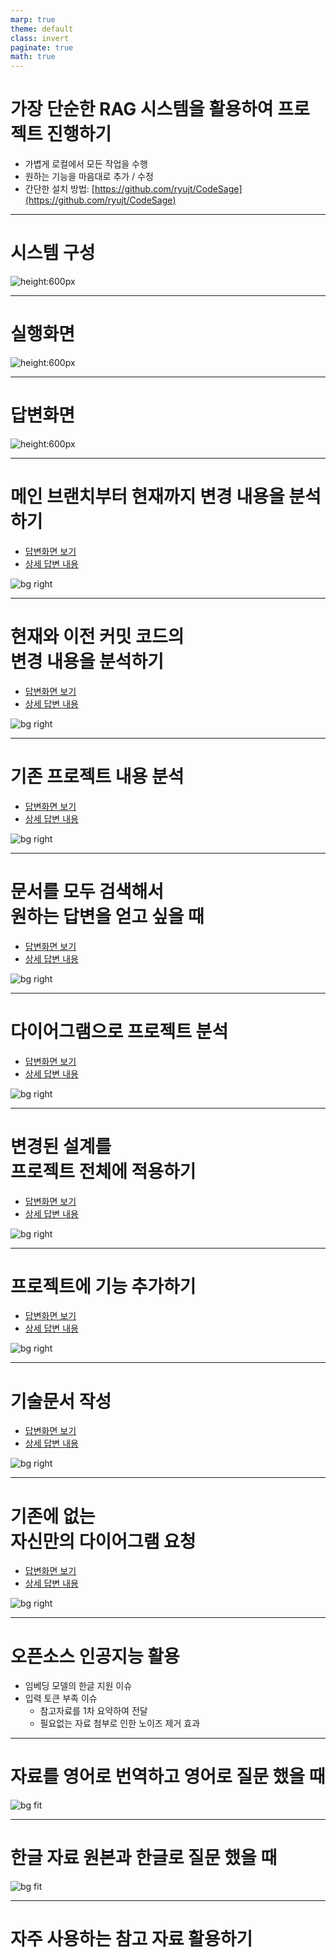 ```yaml
---
marp: true
theme: default
class: invert
paginate: true
math: true
---
```


# 가장 단순한 RAG 시스템을 활용하여 프로젝트 진행하기

* 가볍게 로컬에서 모든 작업을 수행
* 원하는 기능을 마음대로 추가 / 수정
* 간단한 설치 방법: [https://github.com/ryujt/CodeSage](https://github.com/ryujt/CodeSage)

---

# 시스템 구성

![height:600px](./pic-12.png)

---

# 실행화면

![height:600px](./pic-00.png)

---

# 답변화면

![height:600px](./pic-01.png)

---

# 메인 브랜치부터 현재까지 변경 내용을 분석하기

* [답변화면 보기](http://127.0.0.1:8080/question/109)
* [상세 답변 내용](http://job-flow.s3-website.ap-northeast-2.amazonaws.com/markdown.html?script=eJzNW1tTG0cWfudXdNkPARcI20m8VWzlIevc%2FODdVJJNap%2BQIsa2NiCxo8FxaitVAoRLAXmBNQLhCFZshAGXUiWDwKKC%2F5C69R9yzunumR7N6AK2d%2B2yjTWa7j59Lt85X5%2F2ZfZJYtIaYxOpeHp0KvadNZJITlgPItM%2FDAxcvnyZiZdr%2FHGJ8aNM8%2FAl4ydZkd2CT%2FXmUVlkS%2FTOZXYtwvjTait%2F0HpY5nuzjOczYh5%2B1JaZ2C6L7aoozzJRrPDdIjwsifkt%2BDQrNn4dGGFXrvCjY7G90yoUm89rfK7IRGUVHvEVWHWnJPZmr1wZYwOMjbDoXStp2THHGnes%2BL1kIh6bHAe5Z6aspBNlrcK%2ByMH8c3WxsQKyMd5YgwmaLxqslauCvExkT8VCUWxlmThZa9YysCRfXFOriK06iybusDupyQnLZh98wC5ZTvzSWJSJnVrzeZ1XG0wUcjA3ay1XYTG%2BUhTrddhgTiwe86UcX6pEGM7CTzKop60Mg0d8F5ZfrvNHazgSFNMqlJg4LIK%2BxGYGhW7%2BBkI%2FAjGeLbQ2C6iGwzwqGt7gKyA07Mm%2FBuniyhVRLoE8qJwuG%2BVHWb4MshSVeuA9NTcsJDaqDNTAlxdE9jm9%2FfDfsAGagWxAqqrA8LOgGAPSdic5LXcJdwC%2FPXNJVY6nbPg7irtt1jZJLUcZFOXZAn3Q2xZ7Gb6XH2ZRJ%2BFMWunxWHJifDrm3EtH0Ui4O%2F7sAByJVGwMAqsskqC9FRUy9e4Zi2ofGg9%2BvaNdX6krYKhWIcRErm7EyQFom0xezInNhrK8q6JWMQvRoYJMui1utpXPo85hWbRrDba4U4f3vP3qSNl62WzUVGThezK4UCYYK57UTJ8zBaA5Nx4aEgdUlUpHUAcR60Ei7aQHlS3x0ZAREirUpMBomXZJ0TJSFoa2K%2BcCsqAJdDzWReEMVHrg06MHIfwwS35QXEEtgdPyxV2GUpRLnte1GzGSTtnOIAjdKjbESYncZxXUcphz1YUwwB%2FVhjF8jZlFmSAC5avn%2BHYx3NbtmhPlAi9XXVTJstbDY9iSciCKk8MceLqSB1dYzvKdLYiOksiWOzgU4ez1CGvN1vnTmoZl8fOKON0kzT458GHq0j5F7fMFsZ11Xytlea14LjglfAQFg41BU6CX5tFZJ7xRVkR98Wf7qGNpYIwUfKm71sAsakkcD4NRHX7cmivyXBYxt1mbhd%2F4rdwgYZeMyu1ct5CUk43ygzWMNFBgs9Egh4BMJdMQbPHcCgK78v8QlJLTb6%2BKjQWFSK31nzTQNhqoBZ3sDjopAjZmTNETvxV0wAudkLxURmQ9qivVgqPAN73RS%2FxyBqlerpwVT0Bhz3XggQ%2BAUBTI9JKrMD0m48Y6rSLmqrAq5EvtBqUzsOVwDz%2FSedSAMDV9HROreJh3K4WOytQjAINq2eZhTQtEOpF%2BOWyoEP5gLJIDa28S2Qp%2BUKVC7aC1vovygx26xqssbDJUkYBzqeIE8eUpmVMu4PO2bydTd8djtpOIA36dI19KaO48AFJW87gqDutoFCm6zNT94Zmen1JlfMa2MVPqZ%2B35USc0Cny0j9jS9Y9frd1g7t0IREutNZ%2FRMCc1beKbkRPW1sT2Ci2T329l6woMXbX60MtEZQDS7aJYrOBaAItaM0Yd65ZIW6A8hh4Dtnd1KMqrzRdnferwIwUbn0pESdlRTwCKShJPFxntgNusZ3h5nypiANbHZXMbVIt6SaQb%2BC3kYbXWYoOgYnEX9YE7gkpdhnh7WWIg3GYDohHjA%2FM7QgzE4N6%2FRAEE0LNSTbFe5%2BXjrjDvzpCl6Nxe0J4TlM4Fso7lp%2FYPcO%2BdmuQbhWxrrtJaeAQuqPwmvNpSgyiqZbJURQzijV%2FL9WDFj0kIjKIqqV67RkxHL1vcRTzfUWbMtTbXNIrLDCIl8HIdwZNnfDkFodmLBv%2Fl1BjvZQG5K3CprvBEBtQsDnUQDRLAqFvWFTX%2FAyRvFX4lCcygwXwFJROoZ8OsvymVkRIoJQQz1bAvO1F8ogmp%2BiLnJu8USyUwKRW6Jco6zcN58BsPMxSFTcempgE5RyN%2F%2Fvgr9okdm7K%2BT9nfjd6%2BH%2F%2FImkqNTt2Pv%2Ff%2BVf3jZirp2KnJSctOj36WmrK8z5F4%2Bi2kvo79w0g85sTvRWXapDSo3AZL2bAce4AVrVlqGx6tVwrjsMUcYfXjCnw3zD78%2FJYqVf1Q1GnmqF9MxcVrRblcoBKknIjLuZWOW50Fi53erJSx3rw0Np34qz0Zpe30lWFtKz0z6fgy7PImJR85DjHEl2UhG6lUr7KKzpFUPoH7ogX%2Bu9RZ6SjjF1Z6OpVMW%2Ba6uoCo04KwFDGLV6GgoeaSr5JAgI25EmZsNMtSCXWCEZ%2BtAM%2FxNoQZAsYOM1nQ0ci5fYhZ7djknpioN1bofAOlh9h%2FckCSAWU6Ii8AuGgeHXvVFj8sENoclXm58nr44Uw6kbwbpceanNUxhqGgVMlYIrtBW7QffOY4099Y3%2FoME%2F3Ssa3YVFSVCZQPyiWAAVQTSgwfVkLYMKgTswCGDpCaXBt9Dx5mhMsNGkVXlF7mrubWAh397c0QyluYOaJGAMPqHnwEwAhJ1wtM28XWpjyt6kUb5fla%2BPTETP3T9QEpYfuSAIOR3cHjzkkjw9TSkzPqvWOlEU4dNXK6U0kOA1MhQPl2bDDni5DE8LC7CEHUB10mlzvJiJ3nxrZai6eIN55lQ5ggkTJ5ZoBrm0pxKZ97yOuvkMJIXoctnpPAvb400YPZb1Tbpe2XN3VgS17N7e6mU9r3qIcXXuhpp1nkUh6pCeRuXfmrst8AMRdvO2dH6eka9DxbAu7LzCKJkkcipAf3RSL650WmS4aoIRxl%2BAHkcxCbL50ab6jUWjIIlIH7pAgw5ZO8mRS9CCEi45X7xslxVzZ2Ac50%2B%2BubylVMVJQW%2FW0fFuI7FUAf%2F1kcVWd1ebjiugYv59Ai67LaA4251A9feAoS5ug1T7GuBs%2FtFn5WQZ4Bsbrdm1RiGOmoIeYyEIbfZLyK2Mq7JWS97eAgmMHHBgai0Wg8fS9mTw9Mz3w7mYizD%2BNOIpX8gmCD0SqDQwP%2FBL0z9nXC%2Bv5PsbuR21Y6HbtrsQ%2FYpb%2BlZmwWm56GkTEcxyasdNxOTNO%2Fp%2BGlyKU%2F%2BsZ%2B6NWQMP5TyzEeDA7Jd23LmbGTNAQf%2FTgwMG0n7scci038kIxNgZDt45SAaceGeoTJWhrFuwfF0djo6Hs3rkYmgG9F4qmpUfh29DZsLvGVlXZG31XyAZehn3Ii%2FDU6Gowt%2BvJH%2BptKVDYIpdfHD%2BKW3LD1YCg4SRgnCc5z8Ul%2BRBsSe3ZBvt7mF0bYh0N4ndwPgGUvI%2Fk9sGR3CqoCzZJEnl1ikUBl88pBv7QXDOYQ73X%2F4aO8YCy0ydtOe8H5vkk49wJFd%2FD5tbYCC1Pv1hnRPxdRlCIDVWXodJi%2Fw9YnxHFbN4i5xUJrnjBf89O611nqyHdx8FwxkDbcZlFH0BvkeCTTYDdujFy7%2Fu5QX4w3fH91mIlU5daxurzJUL%2FVO28KOQ7XjMYT7FUpsN7YtevvDfVPX3t4CDr6zckEdWzcfQZYLnhjG9dTq2nfXSoFmK1uxQYN3HNon7YdRlWMXLtxY%2BhCRNdlq%2F%2BYgUiXWjHUQfum4knTbeyKtqnI6LRBhX9IR38uPVMcXSzpngx%2FuuB5%2BRmWdRjS8g11Uhg%2BS09lkA7eBGUNcZ9uBFNsrfKlYyW8PO04XbgIdT03b2tLEh58yP1hQ1nCmyL%2FbY2MvuHkIgS3pxLlcJT7zXLZ8%2B3yVVqcHm%2FtSC%2BJQROJxqPrtlrcb1EqEVy09bUcQ%2Fhs%2FxFzARLbAU81oX27UoVrztffN%2BwS92Rc2YoQ5SzfPjYZEs3iHi5VxPoqvmdWtwox4d2fXlI3WtnVY39hERx2Jhhq78501jwvKSmt9MttOxP7dhpL2pE7C%2B5JN6XO6cPn46z9ma778QXm6r28PI4%2Fb3stNHPBbmt8pzwAq1PkUV1NOq6tteYL0vWHwygDbcLPaI3TO90W8zPQ0KMxdbDWXm1Lty1BLa5vRASwKfyaTTGsw4QZws2KzVpBNilNc1dWfWK9IpO5lXQsOxmbBI7aRmb8REa1Lr0zRM8CsihBd17YNxN2AWKbJH%2Fno8SdO2Pv6LKRjmOoBRayAlrrHZTEeuCEDMHCcaduHITqE00Iz2zD41m%2BBuf%2FlnDhXbn2OpBvl%2Fijiu4zLFcVwqhsyfOPm40MqVLfY%2FBfrO3WbTRuzPZ3ZN%2B7C8gGwSnH2PWrI%2B9flaHYN03ybZ7yLyTu9QpkrBrm86yK%2FYwoN1Dbi2uY3ALXUf3U8otYciI19Xkq7fzFvpmawnsgsIyRVV8hFfZPlHD9MNMG6UpUx9SXln3fsj%2B27ZS8%2FiNbK6HVbTCjq2ndrqHZ3VNu6AGF76xeEhl1L5R6nJ3SSCj4ku1vXB35w%2Fva9hdhT9Jouq0n80GFOu3zOWIypqeTZTL65gK2N4qzmHOlj4Z184LTexeSEOMrGX211rsw6i4p1V%2F1sbfwZEq6uOYp4s0wqEDQuAiBTt4JHeiOp2x%2FtR91BdyLrpJ4SegtaeyFbV17nb4k2IHveFeC%2Bt3Q%2F7t15xKfvu52GvsLa9sFmn6BkkNe9qfaRy5xWAi5CtoHK3pdrTw5gUd7ut2rlHkqJHPwpbpSlD91hPUgVfRG%2F57WPYKoiuDXSnRUTfG0arIYjSx0My8YzCqSyROXsLOlj0KD9XMI%2BPXbzetU9L6GTp66ChgawbLWoarwYZ7OWkJu%2F3VttHVrdurZ2%2B%2Bjyhd57Wffpcpzpb6LcKVoaP0cbSv6%2FTjkQy7T%2FF2JlGwHGj3DLiN85%2Bvg0rBd%2Bh8T7jXXntyYmjSwCN0XVNHhXl4MeN5FbiRWQw0wMiLPfYpoYTwagCe%2FAxG7%2FrQ%3D)

![bg right](./pic-08.png)

---

# 현재와 이전 커밋 코드의<br> 변경 내용을 분석하기

* [답변화면 보기](http://127.0.0.1:8080/question/109)
* [상세 답변 내용](http://job-flow.s3-website.ap-northeast-2.amazonaws.com/markdown.html?script=eJytWV9PG9kVf%2FenuAoP%2FBFmQ7LZkEh5qNJs%2B9BWK%2B1DH9oVNjAmozpjZA%2FN0igSJOPIBdKQYoNJbNe0JOCISAYMsVX2C%2Fne%2BQ57zrn3zozN2Bh2rSjY43vv%2Bf8753c9xL41k8Z99jA1Z3wfnzeif1xM2ubEwlIkIgo5ni24haJwmuJdfoKJ%2F52LrYbYd5j4Kc83S4yfLLePf2LixaFb%2BCzKDuNnjnDKsKV9Uh1n7WZd7DbUYrGzzHjLaZ9u4InbhwxO5Wfw7KQBi4VT4h%2FOmai8Fc4R7j%2BuitVTvpbja3sTgTWredzH2vVlsb8Mb1siWxSlc74Lyrwo8pxDCr5VGyORSdj88dBdr7mvqnx%2FhfH1ZfES%2FtTfgKyqqByK6goTxT3%2BoQgPS%2BJlGT6tiO3P9yOMsShIPhWVXVToqA4CmNh7C4%2F4BojbLYn9FbXqLMc%2FZd0dcBZ88SkL%2F7wvxFkNvIJfiGJO7DSZOC6CSvJ7Xwd%2B7LS%2FNBkvbkgbj%2FjqB8YPm6JaikRuTTB3pcE%2F1rXjxfsN0dphsFG8q3VpvHYgyuDJo6yoON7CksPrRbnALRyIXPErXsujQ%2BGwdrMpyg2KD1kLwpV2EG%2BnLMpF2ONABsAXWsH2yTl%2FI62iRdpby3A0eVdKYXAw%2F%2BjgEdJBeHbk9gSmhvtyWZvTBs871U47Aq7J50VlQ5SbzF0%2FcJ2GMltZk10Xq3vuKuUE%2BAx1dLc%2BQJBBtNJbOh%2FPVkcrqaeHYrcuc6HguC%2F23OxrCI7SJhIZGhpi186fSCTKxsYuS5%2BxMbQ2ymLzhj09%2BzhuzRtz0wkoyMy0aU3PmYlETHvSLTbFGew7W8Yi296A4LGYOW%2Bl0rDF%2BNE2rIyZsjIx1Fd6BBwCriqh6A2ouFygoDAsUDLgU7fQwLJ08w48gAzklSKvvwZPr0MWQYhVuvINCA%2FGs5KDChvHxPZ9Kxdj%2FcvFYC%2FmiDQRw6DdAKWZ847xtRnhuLvJpqai926NgkOk7y4Wleeu2dSTGdMCw%2BNW5qmRjmHyxox0OpWW3oupVFSJJ1qfSY1PB%2BBFt1ALuEEt5Jt7%2BAFs41t7DOLnFqpokDQFsUbpUgEDCuuQvrS2ehpmxu3o1NejEW1EDwDwbLHTS6BuM893y4BhDR1aDP70jGE%2FNQxreiYdt2Yfo12d2SDWuk7FmEOKiN2joJlyhc5P3KPs3K2LVpGA98sBWuzbCRiNAFtYDTHw3p3ovbvKwIEQzLN1YKNicSueXMqYmWl7acGIYaYCBgyc0fJAiv6bHWwqMtDQrIKJDH2jVh8n9wBctDBV%2Fk%2FJRpaQK8ll4Jk%2BWXvvzqjEioFQWqVFb5D2fEUe%2BIehYMHzEqnl5PghWLT%2FL1FeVqdgtsq2CK2yS1VZoGBeDZJML6w2Abdkn66v6Bre3kCIQxdiqDAz2ieOeFHXLR0E8eMqz9eo2l%2BWZbemat88gro55P85pC6%2BnaUVuaK79c%2FOiqN0kwsRactFWg92SPuolZ85Poy0j19Saf53LcT5d6eikzcnVS4O0tkGcS9sQx9q1Lqq8noOoY70JgtCaTR69W%2FcfyWDrtCAtV16C0g%2FqpN%2B26%2B8RJeDGD4sF2E3GoNxL2QxvGGQ5q62EPG0J0o%2BpqtupjqA15U8%2BRD7szw4oG8QRdURx3pA1Ig5yAzRsxGMd7eBzSPaKA%2FVJ4W0Av46z%2Fx2oxaqwZKAY5Bs1MiPaNB%2FyLkAnuEzjrbTLTqwUAeQOgTVXNcu0ow2Ij4q%2FAYkD8BkMYdRx3aHbTz2vZ2O28Y8dCB9goPjPJygpvQuICaAyNc5oskaTD1NNfKDWIdXTmk7KRCKmapMrzSy%2FXp4SHMLAG%2FJ8adG6ijdWa%2FrvCcsoWNCrLh2mQ8yj3oFHlxM6pfP241lEt8IVruqnnbdURUPXEytQiUvmCvFaCQoOTQZfjrgmzl3J%2B9ROmwVXnP1Pe1PR5ditywP1P%2B4gblSbnqlUS0B51QwEBgJwfRLRl3KaQCp95pc9hxpSdnDBswYqCJgIExdPgx0iMZiJtFXmTY1xGDyraC3YvH5%2BbQxD1U2N502MguguCFPSMRhsxr3Y0GgCdOGZi7S5hfOUOSqtT2aAjVCy9Z%2BYUpE97WyMiEhUNXchSGWykSdEqa1THNSu0f5XmUaoMCGTE6EOnsYgYAWEez8ACkSw0MvLPSwU1IgRrmxnxMtv%2BOTbSpLgbzgOIv5TMMjuIjXkDPgiMs35fSMC4pYOtQI6d4EEl5dsuAFyx%2FMmcxXi7aZNG3TyNBFC9ZDp4IKVL17D1rzS9joYGR0QC6qKIqaKrEjVz5AZiF0u06dFPOp31tw8jHAQr1IwmrdSDj5ze1xNnmXeB%2BKHxvrQAPMnX4SnF6JIq2TDQkZQyA1QgmmgwQQcEJ7IZ5MdnpBFa2ZtA3Eoc7vwiaMS3nU5Dc30fSv%2B5geogZWTKzr0W5pvKdqtP7v8aR54YswyFG%2B6ahyxSi1ZzKLMwvp1KyRyUwA9Mz%2BbTq1aC8s2rGrkVLPCVPghFs37%2FZxQjgyfZGo%2F%2BIA%2BpUEMJpbcCDa3mgfrwfHOVUSQAzWIG2WCXQgK05O%2FSag21%2BtY1YZkN4qxxi2bVrzkA3tehm6mx4u8shHSImOq4S%2BqdG3IC5IItw8K6G70SdeM9bYHmjZsgkgJMLEtnbI6%2B%2BVA3BBtRB0wNDgrPZSUjsgtFyH3Xo%2Bu3MnOjl1ux%2BQKMQKQRF%2B4oAfJNXqxpPu4ujBMwmHA0Tz6ia3WyvXMMqLrVSDknsPMSg4yPmG9jDqSlyzi2rq4pbAe2WWObitKPKdd7Po9%2B8Q1tlLlWBxXOgIg3FPj3o%2BiVtz14T%2BO1OIen2LfN6EzFFCOngozUFaHU06KtnOur2Ef5K54aTTJzTK1G72eS3q2SeoRB17EVCcVbfe%2BkMaZHTVLRaCwfdGUZ3bYdRT125P8qnyXtvs1Sa0HvydyiNQI4EGGBtFPdr1Av1ktQ58h%2BYM8MBWoydKXRp5TxTldYVu0txXp3Sx2Zt1%2BgmgK3owWtll7qBc%2BiIRvXBfNnhdI1GCbEWDiEz6rNMvYyUpSFVrg1LKACXR8%2BbVB0tQPxaLLSzZj1MWvJ8zEgy4lZysPFY6ghg%2FbcWfGOPMp6qj9KMWvNKGvZi2WNxa8hdOGNZc5qlpPx6BDaMskUrjTmZawQOk8EinJXJ8REs6MEghRZe%2BHU2IPWB%2FwTckjd6AODnHMTNBT36APSFjI%2B78IUwbldeaMYdgY7heAZjDs4fh8%2FA4G44%2BhP8TqeSckYZP2DDx8%2FCzmXjGULT3%2BcTE7x%2F95re0OoqejKas5NJwuHaUgn6%2FVDGVZUHdQ7WOkCj3bOEjWr8Opu0Fe4j9zrTpp6tqiyqG7svVl51mz6aNuG1MBx72OFvtVn%2Fs9JIWhi8VwAesx4g%2BEjgf0tOaTc3BFPlgeNFORKeGRycydtpcGIG%2FC8BOR4b%2Fag2PBk6%2FTgLpV3giScaiSogejnQsCUoPvIXzrZQddmbQGfhaSJuWPZK48ed42gJL77M%2FpbQZTCqRSC1CAED3Z9Lfz8mgZx1Of%2B7FYOJGUCUjmTF6SfyWzn2WNKyRED1Hn3epcT0FAm8VsITIUouMH2eNBTuYGQ%2BBWxpz38lPj%2FA6i8UzrMOidNzMGOwRbSVwu6G1VHcAXXpiN4Q2xdda6gIQq0T9hATEbQ96PFjAEunUE2boMlU%2F0bTrO9hxJHAHWp4%2FxHm%2Fp4zjEIA87qSBoy8%2B6Hcde35xHPgZ7LW0FA%3D%3D)

![bg right](./pic-07.png)

---

# 기존 프로젝트 내용 분석

* [답변화면 보기](http://127.0.0.1:8080/question/10)
* [상세 답변 내용](http://job-flow.s3-website.ap-northeast-2.amazonaws.com/markdown.html?script=eJx9VF1PE0EUfd9fcR%2BhKWi%2FVHgw0fDgC4kh8mRMutClVinbbGvAhIcFV4JtkWKobLFbl1AEkiaudCslQvw%2FO3f%2FgzPTbruF1qYPOzN3zr3n3HNnbn52bE4Sl2E%2BKykwK6%2BkcrKSWkmOg2OrxDwD1KrkQgOn1cAji%2BT3gRTqaBSd5jU4VgXzLVLYpluTMDc%2F2w1mUXh8TY6qgH9NtqHV3YKF%2BTq4Gzb53qBfrmbhQYnGA9mtYG3PLevk3Aqye3i4z9Npv4B%2B4lZxdNZpQQhNQiBA2kVi0IsWmiowXMNGU3Pz7UBgGnCzgYfnWCs5lgr%2BSHJyDe5Wyy3bgN%2BuwP2ss3unKgUANPdwa8ctm0DKxSCMTMC5Gnuk0AIsVB1LA2Lt9lOCW9GdixsKVyZNmyXEbR1PKd3zrm5CmBF49uS5Iq%2B95%2BXyAFKqAoOv6e7%2BDRragHJANm3yW0VDh7jyLi0mpZVcnMttaqTQ8IFHGLgXwtGpjt06dyzKgqKNiW%2FEtSBkaMyyLCYgo8hLqWVpnFfLG8oSZVh9PMfpBhWnl0p3mmaQyeg0fZhMFlZaNifmsgOl6XjQgBja2%2BDufnIuTdrPL4xfH%2F82h2iXA8diHO4k88nKygG80MkPP0SMQSTkxbfU44qUTGVzCte6r17QVy61pIZ%2F6rSvNvnZpoagNalYO2FWZAXy5pJSD%2F0BQ%2F%2Bf01mqtJjN0ewhx6oGYVVWWClhumCIHbf7EIWO3dFQfWPlzSBlSzZ194PKXOCNho1fbeeS%2BuUMax97wxGPx9OSkhZTCSGpiJnX8GJGAPp7qsirdN5fjrT1K5iYeAxdV%2FIr3W%2B%2B76nGD7wFO1kfYq916IMMxN5u4zp4HfBi%2BYJn7EP0qhhyf0bMiQtiVmK8BYHu3tHGUEePMnsePBtVB93VJe97MIbPXWcY%2Bmcc8q4kWFGHmtixNui%2FZ1%2BddZc%2BefTxYBNCHxA6O1jf6bkErTazO2m0qUOmhQmID5BjnI%2Bv7nUcVMcr3dXLY7d8Og7RWEyK3A8%2FDCciS9GYGHkUkkKLkanYlBSNxCLRhcl0Iv4PH3pmGA%3D%3D)
  
![bg right](./pic-01.png)

---

# 문서를 모두 검색해서<br> 원하는 답변을 얻고 싶을 때

* [답변화면 보기](http://127.0.0.1:8080/question/71)
* [상세 답변 내용](http://job-flow.s3-website.ap-northeast-2.amazonaws.com/markdown.html?script=eJy9VF1P02AUvu%2BvOOFyYSsqJGYJV9544YVRvN7KqDoD29J1hsSYFKi48BFYWGUs3SwBs2GW2LAOazL8QX1P%2F4Pnbbsv%2BdCo8aZ92%2FP1POec9%2FFrOjY7gJbpdXts3wTWcVE32cEpHu7TAaaeqpJaKsKD%2FJI8Rf%2FAczTfMAH1U7QMbOiArTW0Kmitodlnx5Rh%2B5SdtNlWFdi6g%2FUzbGiA9vfAtVwDPNzErR7bLpNfAryvLvvYYes1eLiw8BhwY83foOSXVXZg4pHGqzGrHQD7%2FB48W8OWNlbb3%2Bv4RpvjGeFuOIDN8lgNemBjh8MYZQtTcPfmu9AvKQh3EhCLXcVBuR3cHsTEYkkBAOLgb32jz2tws0%2F9KMQ3rJDzOB4enU6ns7ksPxWD9qayL3J5RZ6fnbk%2FPTczE7kIwt0bENEgqG23A3v25BGfF9uheTnXwIyS%2FDnaVFFW50WpkBVVuaiKanZFzpdU8Q0%2FvE1yKqKsKHklOc7o3u2MqD62Kj8zuupPmxCFYMMF7%2FwS6%2FYw%2BLDDLjTOK0zzG7xeqmohk4rYBaBTck5aXJbnVaUkD8HP%2FsU4%2Fs0AJoAOl2Z2YmnmbkBJC%2FH%2FN2YCcElZHt8dSVwUM0kOf0mUxecTexJc4yOXV9zTfy0OdMU%2FVMZ1KRSBgebQkcTpi0b6NA1stwper4PnDhctWp9RjG%2FoWK%2F6Ro2L2BnluKhyzQndIokhrQoDwN8hVekHRWwXj22Ko6Z4rg3MrrLm7qAhApm9rhUlSApxSKdeSa%2BluLyakQtqNp%2BL54NXMbGytJoe2Xnz4qoi5YpShttDs4Cmjo0hCqyVqSofir%2FZ44MbkJgQaaJQP%2BNW1nWuAzlJlWtj1%2BGXbNQRasfVzrXKnBRXYsPBkz7qLnknfgBZOlo7)
  
![bg right](./pic-02.png)

---

# 다이어그램으로 프로젝트 분석

* [답변화면 보기](http://127.0.0.1:8080/question/83)
* [상세 답변 내용](http://job-flow.s3-website.ap-northeast-2.amazonaws.com/markdown.html?script=eJy9Vl1v0mAUvu%2BvOJcs2Uj8uOrFEqLRYOLV9L4NNNpslFlA3V0JXUIA4xbpZLMQdGwTM5PKukkiv6jv2%2F%2Fged%2FS8g2LUa9oz3nOeZ5zek4OtNEh37rg9Wq0ZdKPB0Bqhm%2FZQKu2bxi00gFS7dCmS49c72eftL7Spgns6fzS6ztAbdO3XGrapFIPkzQbQE8H9KQOGEd6Hb%2FSp8cGC%2BL56w4564PnNGnPxZ8AXyr6jT5tHdKTLiOgbQvNLLM1AN%2FqkmoZZcTRbntX1%2BTABnLZZ6wfOpgTH4BO1LFIwnLSmzq9sX2rDbSM3laZVq4jYkxzNgDi1P2SRe0B%2BbyiRSyt%2BQMrAHLler32KJcgrNTKmslz1ryrAco9jqJF4U58GMj4kQViUlbbyst6XloT7saBXJTpicNU%2BUWXnH%2Fn%2FqfZQk55sKOmthF0Lw6JJKP1TRe9mb1nBV1D%2B%2F1R5i%2F75LSGPkVLo0PwnOJYI0dDcruP2CBdd2E5M%2FWIAgBsgPQ8p%2BgSbGyClM1ktx%2FLGUUSISw1tiYNYZEzgiLgBcfqSk65HTKty2%2F4C0PPa%2BIqUaP%2BxpTXipa%2FDemKqAAXhT0ppIMwNfdI1dTcSyU9WVoAmNGGX5AXNf7RxYXiEkkWE0zEZHr0zJYgp9Nb%2BaymxN6uw946pLI7WX11VNDtMOxfFj090YsLj8SFoX%2B88MunXZKkjKJnZDUt5JRXBUVLKQ9V%2BYUuZ5g02MXZVlPqrqzlgc3ajDFUPtfBi5jr4X2a60kkBW5nbNiNzYhBhGjXOCC0RyDOJsJwy5ZixvZrCdvMOizNuQzPIVEAL16E8RmKkNw3pYSPgDCfPJEUIVyPCJFIToubuxhL8FMr8R8KGRIHEJxKPvGzc238lcNatfGC0HZxuEf%2Boe03TH5AeiXa2g%2BP7MSZ8RwDt8%2BmpSa7yMSqDUnYyUelqJEc%2FUJVE2xs%2FSp1emGwPHh8g3cg7xwg7036yeBFHoT%2FJ34DGycU2w%3D%3D)
  
![bg right](./pic-03.png)

---

# 변경된 설계를<br> 프로젝트 전체에 적용하기

* [답변화면 보기](http://127.0.0.1:8080/question/76)
* [상세 답변 내용](http://job-flow.s3-website.ap-northeast-2.amazonaws.com/markdown.html?script=eJzVWFtvE0cUfvevGEjFrlVnnUZUlRwSUbX0qRWI20tT8Nge2xv2pt1ZOwmyFKpAoxCJVCXFVDEyEi0NohWC0IJI%2F1B2%2FR96ZmZv3qwxERFq%2FeC9nHO%2Bc%2Bbc5sy6DrE%2Ft1RlwfF%2B3UP%2B4xt%2B%2F0c06L7y%2F9oebHX9xyvI31rff9FHLjAif%2F3R4Fbf%2F3mXMQ9uvRxs7fqr28hRG4ZqFPjVtcTVdCmIPvRvdv3eKvL%2F%2Fh3gvDur3sMe8v%2B56%2F20zfWtdf3%2BFqP0H3k7u8i7%2Fcjvbey%2F2EP7z%2B77vV002OozJuQ%2FWPPXX3q314BDyeU%2BUVDZjSwv%2B%2Fc2mRkA5fe63uY28nbuwotACedkbAnzHwJ398%2F91zdCyGkFXXYJ8t%2FsDu489VY3BuuvAtSkIuRtrPi3%2B5mQbDnfP%2FV%2F2UksNFjeTmT4xMQECo0flg%2BYc7lyubyAW9ip2qpFc8Uicuxq0aGmTZxiIJZTdcu0KbqOaqSuGuQCo6IOqtumjiRLNVQszYRMIEcDyukittQiewHkHFnk9KppAAMgXwJwgTSbxJWv5xD81FoJSUy%2FVODPFrEd1aElRG2XiFcOxZSUkJxHs3MoEGM%2Fal4jRgkZrqYVopcMysA68EvS8NuvSYtoJTQVv9VdSkB9HWtOoKqTF9cGoRQMKaFYm2Y2wHRgl7k93Bh%2Bp3A70LHZ2YQpHXHBVaqCH5I42FkyqkFqy6G1BW7hVQs7Ttu0a%2FkEP%2FsJX9YwxeDD64KXOW6EOOrMDIlTeykFGINC1AATt7EqQqpYpkNlqUmp5ZSKxeWFxvRy3dSaGp5uYpeq19TP2tM1UsFTzeqiRhQN65UannRtTcHWpAGRbxLs0MlpxTQU3HakArc7P3NAP22qjuIQeilYROSMt%2FBeZK6WwU6FgQrPZ7DbhLq2gc5BdqoOUYDf1FpETnF2UBXTahPJxLZNO%2B3zSC0EHppOWjhTzQKpUtkgbXSGIQpcpt0CVxNhsk4cBzdIPm1L9NQpZKSKayVSJQxzfHcVYllXbT29BrWO5GORW8fae1w0Gv%2FBJoIm6f226vdWoFWusk452PrDewKkm0HPOZ5eAdcVJ%2FBYXd7rVe%2FZivd8DXYFb%2F3uofREic6KbpwT3iVSQ9b491dQ8hkN7sMG8IrtG35vz3%2FdjXewePM4YGfnkBU8OqpHWM56u1qt6IbbUq3mtTaUj2FVFozpkzV9aqFSX679r8o5kgtr6rDl%2FeHqlzeQzKYeegmixr0SPqdCProRjcusI8we0qq08ZLRqjR0U7c%2FPWmZuL2oYXrSnXJazrL%2BHtkzJsT%2FudCGsUip5nES84CYBjLCmIi4JM1kgUeVIQribTr4dRTIwVLMgkrYczD5DgLyMUrW2P9IOM4DeJwrE4yNXtne40MZWxnMf5mirjFemI90B6Th0oHgwiQsJuaM4TwalycYwwU%2BpV1WSVtpuWTEDN0CslNMsZ4SPMxprjUXD9Y2qReg2HSLGxqO1iAhxTzgwfOQXHAuStAnbf5qmC0erTvRKJ4Y6aVcLqhrATcbQ8v5XNx%2Fwuk8iTjEEKQHGC9LUkiINuE0gdfWN6KYEsSAqjqXsabWzuhYZSkS%2BkIW472IaVC9cQqAqy%2Be%2FfJsKXwIFDGM86RBFgGoeOXbK%2FPzzunvPj4d3szPK%2BHtR8V5I5ANwGNhhUKri2pEaWHNJXnIlJTF5%2BL1powOPSFEFY0YDdpEc2gqAfGVaesc5qB40iMCAp04kdYamhUA8tMI69V8i0n6Lun9AI01Gk4b7v2iz0cJoKTOJEK4kFpdPhIXSaVYrtOUpWLT1IkkiKO7M7PdhEMDiXtwjJdtOBtE4dTd20Ned5PNicnJbP8ZTGEPut6TN95m17%2BXOMuL9XZyndypoijFuajuRV271jvXdYL1LXX9war58BUZEr4IBsp3rNj3aR6hMGnAaZ6LH3WqJs5E2alaSK%2F7CDI402QxTATjw6jEY4nc%2F2H%2F%2BUbi69TO7tBnoDGfykZ8HYq%2Fl5VFBZcL4s61wjtYZzn91SzjA9i%2F%2F9PVRg%3D%3D)
  
![bg right](./pic-05.png)

---

# 프로젝트에 기능 추가하기

* [답변화면 보기](http://127.0.0.1:8080/question/59)
* [상세 답변 내용](http://job-flow.s3-website.ap-northeast-2.amazonaws.com/markdown.html?script=eJy9V1tr3EYUftevOJZf1jTVxg2G4r1A6qZtStwU4j7kbbXSeFe2NLNII9vbYnBa0xp7oQnxtpviNRtwS13yYFr3BvlF1vg%2F9IzuK68vgVAtSJqZb74596MVg6Pgt2M4%2B70nDrfFj0%2Fx7eTsj9dw%2FmI%2FOD4Vw20Qf%2B2fnWyd9wfB6AinINg7EsMenPd6Yvg6eH4UYnYGYtQ%2F75%2BKPm7tHwd7OwibV5RZDRoWNcmG1uaO3VDewzFz2OrHukO0Fa%2Bh3IknPvXNVjSjTE9PQ2FffIAyNhdJkMkc%2FIxnPzsQewfn%2FRF8srT4AMRP%2B%2BLbnlxItIhF00AMduS8VOCH01sTKRqmtYbHfHNw9vc%2FeY6RFAfE4Y7Y%2FTOmU5RGoyHFUqpTHz5cWHr8%2BT2Qw7pSTR5EN4lbVwCvKre4Teoib%2FtqOZqMAA7hOhht3fUIr6k%2BX373fTVe8gzX6nDwXKOm5kyp1qvlaOkS3COut24ETFxxLfDu%2FQKqWk60VKpNZnaBUZvpZk2VdylnaUbFOZd41pekpkbPeD4%2Boz1bhzG7AJLOxotNn3NGkcGwLWMVhaColMvlbgjfEBxhLt3wBTVZiJcvRTj6GywU1%2BkiG%2FdRt0QIjAhx%2BEzD4RbGIYiTX4OXWxruxy2FzaiVb3MVPN61UUnT8jq23p2njJJKSCgDbX5sq6HTNd2Lj14IByqsWyZv19S527dVaBOr1ebxICZuMhdNPT%2Fb2QCP2ZYJ0%2BYd%2BatIEzvM94jD1ojUeVEOFnFQImuE8hk1PFVeMdBk6zQFLkhTJcgEwXyeAh76vMTblpf4TF6Pme9C02XrHnHBZMQDyjBS%2FE6HoVd4m4T5OAexphiKWrUcDTBYctGVUa7pLrQwNqAG1LftSrqw7FODW%2BjWLKrgq3RVXsk2sg5JhpRUz9FtW52pXEBqXhREFSiX4a7PmaNzy0BwF8KVUHwJTHduKheFyQdzQZxyOTwmQoRpWMqJMYksDewJiqXiXsMQRfokAj9cuW5%2FMWomMV1E3Yg1H2JX0OZhN%2BKVkcmaK1dxJpA8n7zni5gsXbKElaPSjZU9akrF5pV0pbh5DrE3PhkGX7%2BSHTHo9yb0lEHw%2FXbwcpjRYHt5chocDsQu9tEBzuc0b0BwvC%2B2D4LnB2H3iXvscb7lrOiYQaHgSipZx2Wc8W5n3I6YD6m5xk1vLUOYz5qsUxZt5c0Xznth57jSKSnHStg8LO8ji1pem5ilmaI3QhihZqmQiiYzfAdZtRbh92wiXz%2Fo3jdLSUGd0cLCp8UFFfVRmzYzVtU3pbEoJe4S2eCSIinHKryTV9bwXXeB2czFaRXE7r%2FBL6%2BmcidtArE9MkkzL%2BwcY4dczhu1kYIGIRx7q9Nd8l1aNNMbWPoqa79Fi%2F9%2FVr%2FU8m%2FR%2BpuFwrCpbGYV4MLX6s1LgOj3UJtgdx8auk1cjtnd2xJ7oxwkOBmcvxhkVeImGR9JkqV8Fg9jCZ%2BEhmyqtu7xR%2FjRQ8aNg557kKwk0SKDLYNP1QBbB1m2KDHzsSZJDUa5RX3yme8ktEi4qG8sZAsZlbZxKxND6xYKSZ6rXoO5Yly7hGNiAHd9Uizj0T0GLOsYKZXEf%2BicYPQdOiq160D%2BnRn72LzMgenfodO4lAdPE6f8B%2B%2Bnyo8%3D)
  
![bg right](./pic-06.png)

---

# 기술문서 작성

* [답변화면 보기](http://127.0.0.1:8080/question/66)
* [상세 답변 내용](http://job-flow.s3-website.ap-northeast-2.amazonaws.com/markdown.html?script=eJzNWF9PG0cQf%2FenWDkPJJIxxx8bmwBS2j62UpSHvkRR49gHXGpsZB8pSRTJhEvkYKcBYYNBZ2pUJ0BK1Ysx9CJBP5B37zt0Zvd8dzZ2AkkfeopM9m52dvY3M7%2Bd2ZZpsL0mYZVltrJM2GrdWj6i786tVZO%2BPSPMMFvHNatcYVtHhK6vkZaRY%2Fs5ckeOJb%2Bdi2VUwl4WYRKX1er0%2FQuQpaulvvp215n2wSo36YZO3x21GjW2ekILeVqoB32%2BwcFBn%2B%2FaNRJPP5IzPh%2BrNmkjb6tiW2tM01H1N%2Bml28k0rGwcgFZ4T2gxByoJKxdZWaPHTfpGo3tVAqZ0LUALB6x6RuhrA3RbmkFYAc1g7%2FJsO0dAhtXXe33lpj8%2FYjuHVln34mBVytaKzqoVsDLParoQbFq%2FNsGMrsVhY9mkkpCzP0nSsM93%2F%2F79OXU%2B6ZvE32n4I8cS0z4Cz6SqqEl5ur3PQfJdTI2RH5XsYiypPImpSjo1OSRkhHxSSf1M5jLyzJQ%2FOJQB18TRNYNZ9XFSDsazWT%2FJyMkpPx9n52RZ9dsTs%2FGMsqAS9fGCPOVX5SV16GHsUUy89ZNsJt6pMKnEgw%2Bz%2FunJISHyRVqCUjAaHBsNziupLmWTQwKDyQfpxGNbd0J5RJTElN%2BZDgpxG1P%2BX5SEOjdBIpK0sHSTzMnK7Jw6QUJ8iFphZod9YoBPMBgUHzwriyXBAu4M8A0PP%2FAoaZkGPTZZbZlVTcLOSxC5pHVyxPaMTzkbQpKewj%2BNVXOEa9LsQKYb9dYxTNRrEFFW%2BdCZgpsn9iQn2MF7AUKrZ6hCO4N0Iq2%2FTcyc45qdAPZXahbpb5BpR2gVPc3DgFXqXGw377UMdwr6eZJyBRDKxFrXMdjXeO4i5hDVsBDkdI1tmqAetYAytlMKwn%2FXqFHqSO093VZmEwGrlTH7YPXWPyb9y2xTwtaftq5%2BiTHi4M4afxBIf7Zv2rnFs0xsWazQBquq9XXDdWu7hN%2FW9RttvkAtkKjvD9EzA3aSDfAdCLs3O4y7To0ybpUDdIMssdOyjd4A2zCQHrZqAwEYAPOUSkghq3UcwwCJo5DHwa352JN0iouBp%2FbzYMcAN%2BRj03pRBJhsvwGlXLQAgtHNJ188ncqqwJCpGWWWTJGnPJLTC0gK2Qny9FmAv%2BDsMOFuT7xdurWkoJCTCfGYKs%2BmM4oMb%2B9%2B5X7uca32%2Bo%2FtlexhVhZruCsjWYB9D9JLC659%2BCyklZT6feyBnJwgamZRdr8kgAXBTGeMz91QWAqQcGg4QMbHIgESiYYCJBoO3Qt0iY2OgkQIfqKjUfiJwKxhKSJdkBseA3XhEdA0PA4%2F4yAXHY50i4VHQCwicbEwisH60dAFbeFREBsfRQkJJ0RGUJt0z5GyMfM9uykox5sJo5AJPVOgfSjZ8Yrhf9nAt1ZybPcFD%2Fw28m7gQ%2FazzQvJ6VXk%2BgYXRe940kbUCC1jmVhvjoAr22dzLc%2FZqYSJ79KMfUJv9iWCMYcI8Lj9NBF8FQP8sJhUlYWkTLxUQI9zrcY5IrKFtBfo0lPTWKPZtqENqtYL1K4dIn04Rud6cByWIW%2B2oUjxngyXYICe%2BdSXFi7s%2BX%2FCD3efdiRQfy7oxwc87caikLWhyGc44Sq8cAVuuAI%2FXI4jXJ7w4IdPJ1bxdDKdAddek6SZGUkaCPwXSHrYdeQzSIY5ktHLIRm6NJLjl0dyXJKuhKRPjHtxbwgKuJ6scznuFQ2C7lQ8IMSLCLtz0JEegCg5V3JGhBKvwmsKL8nw7seuNeyJaEOf9kQ0JBfqPU7IruA%2BvrwMj38pbYf7IOdabdfOWBD2Yr%2BWsQ37oPvFgHfTLvCOIixbu84qtBigsF6eYDvoadPgM31reqHTTLtYxfWQidvNJNTdhH7UWidrVhmwzFd45dsoErp22HPH47Dj%2FTy3%2BRXTzwBJYbnYEqHvD3DkNMzBOLQyqiyaZ6t8ACtwmysmO9Vt8NuegNnPm9B0YjPRWWGvVHkb3e%2BI6Lna9UQ6vjgvp1SgZaedAo4WJ8kNNw0kKQpYQjCZ%2BdbHIu4MnMXjSGxJNEHcLfV16AjcpsXuxBFDcRuAbX7NtBsHt7SHU8PRw%2FdTqFubrzCsMFfK4PtWw8AuCfKBHjbxrbVdxqKi3OOIF6ZiImKYoK2Nld6nK5gsFNOjMzizOwKH59pFJT2iuUkPjc8EpxNZTSeYKkLpOdsxvEsD3nIq0feyw76x6HVP0ed2ovN6hHeD%2B0XEGbUZh7RR7nVlwiDyOjOprWCjjjBw93u7lWON10ntDfMcb5SYrgl%2F6jABe2aeEEggVkWzMYA5vPtFcysAZYBAzEO72jM9O9ADAWAgYu0cgAtRu9eFHAC6pjtRyi%2BmCN34wH0EPevvRaGkhCFkggt3c7xydO64wGp8bZTo7mtXcS0nHAE4FDv8w98V4M%2FJdldEtoy1ruaeX21xVL1tM%2Bj138ableEw%2BSaWIXdiqVnZvpXIBucTfnR3%2B6ZAx9smVqjamIqrNFGiumv%2FC5PVftw%3D)
  
![bg right](./pic-09.png)

---

# 기존에 없는<br> 자신만의 다이어그램 요청

* [답변화면 보기](http://127.0.0.1:8080/question/82)
* [상세 답변 내용](http://job-flow.s3-website.ap-northeast-2.amazonaws.com/markdown.html?script=eJytVMFu2kAQvfsr5thKxB%2BQQyVUKRWRqhzSD1iInZYEsARGUW8QTIQAKVSJGyexEW1oUioqudRJfeCLvON%2F6NiADRSSHHpbr9%2B8eTPzZtHo8x8D8EZt7Gp40QHervi6CdtKBrZyyhHwVh8tBz873h%2BXd7%2BjpQF2P6H2y9cNz7UBTc3XHdRM3jwHXGCzDMCbMV7RveXwUd9vunhZAT44D%2BBnJviGiw9mSNnTCR4Q6WPw9QFvNSixCKhrvGuspF6nkJANbJnYrU9JBIExdqBk9gks5NMlVS5uwk5eOXyTzsvCTuZA3lPji0R42lXT76fH7bI0OyZTgjDDiUqBQEUVNjZexSFiUS7J6lMgqZg%2BCk8LdG%2BVckl%2BncvuHS7B538Jq6%2BjiFCtmC1tZQvZ0gdZElZdivvpXEmOYpIpMf%2FxXblYEBa%2BllSkJWlXVQryo6BJZetRz5OnFsuxurA7ckEKpigINOl%2FLVl52njgWx1%2BqwVe48eGX6vwWj0ymdHg38bAz%2FrEmQA2y8rAsy0cObQWZFhg02GymNWzyc62iTWLtoEPnEls2IoomMSw0BWMoKfAouGzeBMCnsky8E7kfX7XwCsbm33wqw6%2F%2FRmnfcHmZ89ePlfGQtTq7Ib3u5cAaiz419qEJxzPAk88qnUs1MhoGDSwqsWPh7TFeEeYS1p1d27Hl3BGAEK9iVRKqx9Vk0wtSJj46rH0yVTYltN2OPOTs7CwwDot83%2FUBfi1zm%2FagBdD%2FlAJ%2FLNc2BqzauCf3NNLt8KzK8xKaj27ir0qmmP%2BxQwwFOvrPcAGRXQb2LyP89kuVQl86JL0TWD0RAYvpJiX2F%2FYxxRF)
  
![bg right](./pic-04.png)

---

# 오픈소스 인공지능 활용

* 임베딩 모델의 한글 지원 이슈
* 입력 토큰 부족 이슈
  * 참고자료를 1차 요약하여 전달
  * 필요없는 자료 첨부로 인한 노이즈 제거 효과
  
---

# 자료를 영어로 번역하고 영어로 질문 했을 때

![bg fit](./pic-10.png)

---

# 한글 자료 원본과 한글로 질문 했을 때

![bg fit](./pic-11.png)

---

# 자주 사용하는 참고 자료 활용하기

